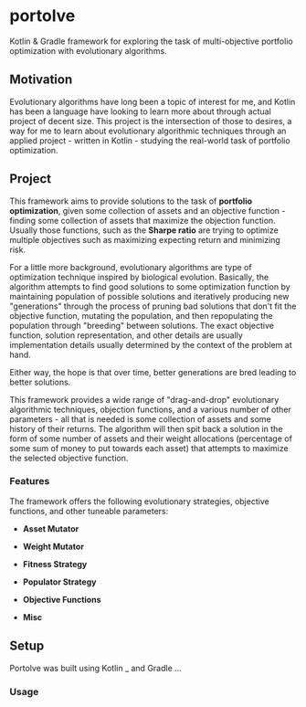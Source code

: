 # portolve
Kotlin & Gradle framework for exploring the task of multi-objective portfolio optimization with evolutionary algorithms.

## Motivation

Evolutionary algorithms have long been a topic of interest for me, and Kotlin has been a language have looking to learn
more about through actual project of decent size. This project is the intersection of those to desires, a way for me to
learn about evolutionary algorithmic techniques through an applied project - written in Kotlin - studying the real-world 
task of portfolio optimization. 

## Project

This framework aims to provide solutions to the task of **portfolio optimization**, given some collection of assets and 
an objective function - finding some collection of assets that maximize the objection function. Usually those functions,
such as the **Sharpe ratio** are trying to optimize multiple objectives such as maximizing expecting return and 
minimizing risk.

For a little more background, evolutionary algorithms are type of optimization technique inspired by biological 
evolution. Basically, the algorithm attempts to find good solutions to some optimization function by maintaining 
population of possible solutions and iteratively producing new "generations" through the process of pruning bad 
 solutions that don't fit the objective function, mutating the population, and then repopulating the population through
"breeding" between solutions. The exact objective function, solution representation, and other details are usually 
implementation details usually determined by the context of the problem at hand. 

Either way, the hope is that over time, better generations are bred leading to better solutions.

This framework provides a wide range of "drag-and-drop" evolutionary algorithmic techniques, objection 
functions, and a various number of other parameters - all that is needed is some collection of assets and some history
of their returns. The algorithm will then spit back a solution in the form of some number of assets and their 
weight allocations (percentage of some sum of money to put towards each asset) that attempts to maximize the selected 
objective function.

### Features

The framework offers the following evolutionary strategies, objective functions, and other tuneable parameters:

- **Asset Mutator**

- **Weight Mutator**

- **Fitness Strategy**

- **Populator Strategy**

- **Objective Functions**

- **Misc**

## Setup

Portolve was built using Kotlin _ and Gradle ...

### Usage
